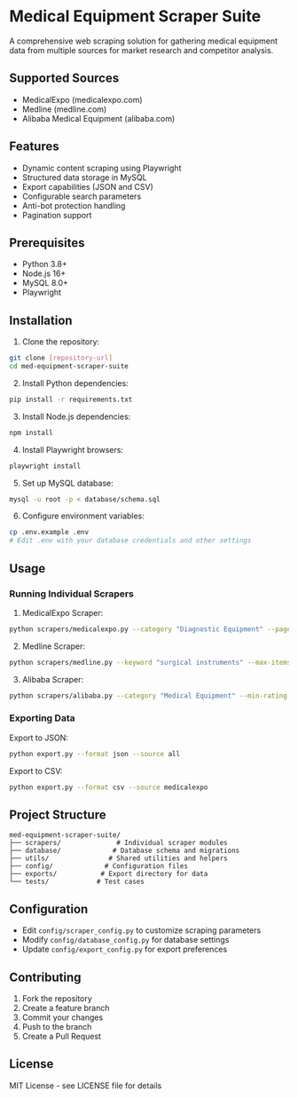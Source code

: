 # Medical Equipment Scraper Suite

A comprehensive web scraping solution for gathering medical equipment data from multiple sources for market research and competitor analysis.

## Supported Sources
- MedicalExpo (medicalexpo.com)
- Medline (medline.com)
- Alibaba Medical Equipment (alibaba.com)

## Features
- Dynamic content scraping using Playwright
- Structured data storage in MySQL
- Export capabilities (JSON and CSV)
- Configurable search parameters
- Anti-bot protection handling
- Pagination support

## Prerequisites
- Python 3.8+
- Node.js 16+
- MySQL 8.0+
- Playwright

## Installation

1. Clone the repository:
```bash
git clone [repository-url]
cd med-equipment-scraper-suite
```

2. Install Python dependencies:
```bash
pip install -r requirements.txt
```

3. Install Node.js dependencies:
```bash
npm install
```

4. Install Playwright browsers:
```bash
playwright install
```

5. Set up MySQL database:
```bash
mysql -u root -p < database/schema.sql
```

6. Configure environment variables:
```bash
cp .env.example .env
# Edit .env with your database credentials and other settings
```

## Usage

### Running Individual Scrapers

1. MedicalExpo Scraper:
```bash
python scrapers/medicalexpo.py --category "Diagnostic Equipment" --pages 5
```

2. Medline Scraper:
```bash
python scrapers/medline.py --keyword "surgical instruments" --max-items 100
```

3. Alibaba Scraper:
```bash
python scrapers/alibaba.py --category "Medical Equipment" --min-rating 4.5
```

### Exporting Data

Export to JSON:
```bash
python export.py --format json --source all
```

Export to CSV:
```bash
python export.py --format csv --source medicalexpo
```

## Project Structure
```
med-equipment-scraper-suite/
├── scrapers/              # Individual scraper modules
├── database/             # Database schema and migrations
├── utils/               # Shared utilities and helpers
├── config/             # Configuration files
├── exports/           # Export directory for data
└── tests/            # Test cases
```

## Configuration
- Edit `config/scraper_config.py` to customize scraping parameters
- Modify `config/database_config.py` for database settings
- Update `config/export_config.py` for export preferences

## Contributing
1. Fork the repository
2. Create a feature branch
3. Commit your changes
4. Push to the branch
5. Create a Pull Request

## License
MIT License - see LICENSE file for details
